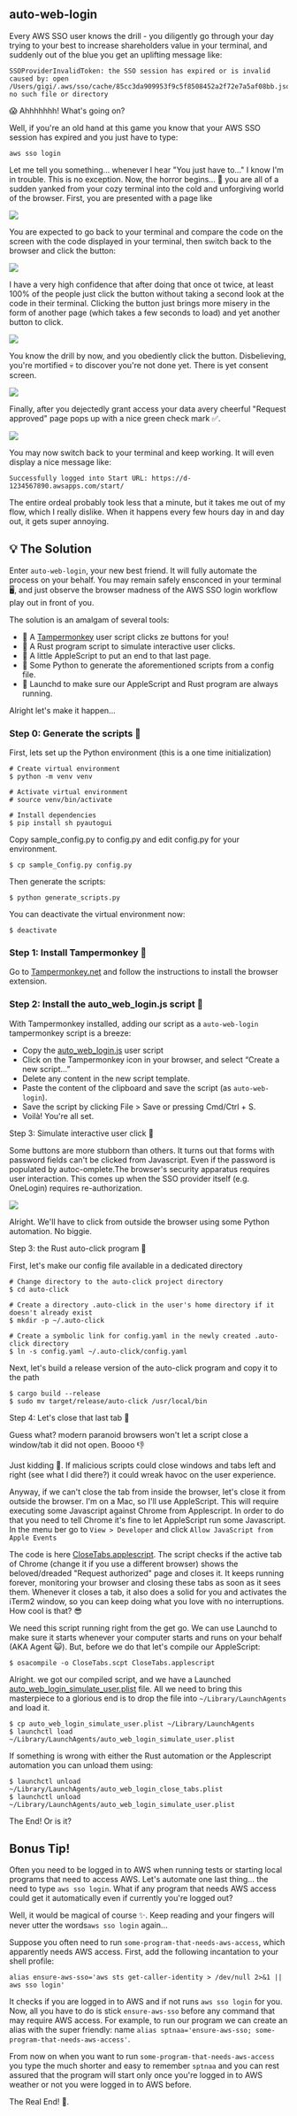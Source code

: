 ## auto-web-login

Every AWS SSO user knows the drill - you diligently go through your day trying to your best to
increase
shareholders value in your terminal, and suddenly out of the blue you get an uplifting message like:

```
SSOProviderInvalidToken: the SSO session has expired or is invalid
caused by: open /Users/gigi/.aws/sso/cache/85cc3da909953f9c5f8508452a2f72e7a5af08bb.json: 
no such file or directory
```

😱 Ahhhhhhh! What's going on?

Well, if you're an old hand at this game you know that your AWS SSO session has expired and you
just have to type:

```
aws sso login
```

Let me tell you something... whenever I hear "You just have to..." I know I'm in trouble. This is no
exception. Now, the horror begins... 👿 you are all of a sudden yanked from your cozy terminal into
the cold and unforgiving world of the browser. First, you are presented with a page like

![](images/page1.png)

You are expected to go back to your terminal and compare the code on the screen with the code
displayed in your terminal, then switch back to the browser and click the button:

![](images/terminal_message.png)

I have a very high confidence that after doing that once ot twice, at least 100% of the people just
click the button without taking a second look at the code in their terminal. Clicking the button
just brings more misery in the form of another page (which takes a few seconds to load) and yet
another button to click.

![](images/page2.png)

You know the drill by now, and you obediently click the button. Disbelieving, you're mortified 💀
to discover you're not done yet. There is yet consent screen.

![](images/page3.png)

Finally, after you dejectedly grant access your data avery cheerful "Request approved" page pops up
with a nice green check mark ✅.

![](images/request_approved.png)

You may now switch back to your terminal and keep working. It will even display a nice message like:

```
Successfully logged into Start URL: https://d-1234567890.awsapps.com/start/
```

The entire ordeal probably took less that a minute, but it takes me out of my flow, which I really
dislike. When it happens every few hours day in and day out, it gets super annoying.

## 💡 The Solution

Enter `auto-web-login`, your new best friend. It will fully automate the process on your behalf.
You may remain safely ensconced in your terminal 🖥️, and just observe the browser madness of the AWS
SSO login workflow play out in front of you.

The solution is an amalgam of several tools:

- 🐒 A [Tampermonkey](https://www.tampermonkey.net/) user script clicks ze buttons for you!
- 🤖 A Rust program script to simulate interactive user clicks.
- 🍏 A little AppleScript to put an end to that last page.
- 🐍 Some Python to generate the aforementioned scripts from a config file. 
- 🚀 Launchd to make sure our AppleScript and Rust program are always running.

Alright let's make it happen...

### Step 0: Generate the scripts 🐍

First, lets set up the Python environment (this is a one time initialization)

```
# Create virtual environment
$ python -m venv venv

# Activate virtual environment
# source venv/bin/activate

# Install dependencies
$ pip install sh pyautogui
```

Copy sample_config.py to config.py and edit config.py for your environment.

```
$ cp sample_Config.py config.py 
```

Then generate the scripts:

```
$ python generate_scripts.py
```

You can deactivate the virtual environment now:
```
$ deactivate
```

### Step 1: Install Tampermonkey 🐒

Go to [Tampermonkey.net](https://www.tampermonkey.net/) and follow the instructions to install the
browser extension.

### Step 2: Install the auto_web_login.js script 📜

With Tampermonkey installed, adding our script as a `auto-web-login` tampermonkey script is a
breeze:

- Copy the [auto_web_login.js](auto_web_login.js) user script
- Click on the Tampermonkey icon in your browser, and select “Create a new script...”
- Delete any content in the new script template.
- Paste the content of the clipboard and save the script (as `auto-web-login`).
- Save the script by clicking File > Save or pressing Cmd/Ctrl + S.
- Voilà! You're all set.

Step 3: Simulate interactive user click 🔘

Some buttons are more stubborn than others. It turns out that forms with password fields can't be
clicked from Javascript. Even if the password is populated by autoc-omplete.The browser's security
apparatus requires user interaction. This comes up when the SSO provider itself (e.g. OneLogin)
requires re-authorization.

![](images/password_form.png)

Alright. We'll have to click from outside the browser using some Python automation. No biggie.

Step 3: the Rust auto-click program 🤖

First, let's make our config file available in a dedicated directory

```
# Change directory to the auto-click project directory
$ cd auto-click

# Create a directory .auto-click in the user's home directory if it doesn't already exist
$ mkdir -p ~/.auto-click

# Create a symbolic link for config.yaml in the newly created .auto-click directory
$ ln -s config.yaml ~/.auto-click/config.yaml
```

Next, let's build a release version of the auto-click program and copy it to the path

```
$ cargo build --release
$ sudo mv target/release/auto-click /usr/local/bin
```

Step 4: Let's close that last tab 🍏

Guess what? modern paranoid browsers won't let a script close a window/tab it did not open. Boooo 👎

Just kidding 🤡. If malicious scripts could close windows and tabs left and right (see what I did
there?) it could wreak havoc on the user experience.

Anyway, if we can't close the tab from inside the browser, let's close it from outside the browser.
I'm on a Mac, so I'll use AppleScript. This will require executing some Javascript against Chrome
from Applescript. In order to do that you need to tell Chrome it's fine to let AppleScript run some
Javascript. In the menu ber go to `View > Developer` and click `Allow JavaScript from Apple Events`

The code is here [CloseTabs.applescript](CloseTabs.applescript). The script checks if the active tab
of Chrome (change it if you use a different browser) shows the beloved/dreaded "Request authorized"
page and closes it. It keeps running forever, monitoring your browser and closing these tabs as
soon as it sees them. Whenever it closes a tab, it also does a solid for you and activates the
iTerm2 window, so you can keep doing what you love with no interruptions. How cool is that? 😎

We need this script running right from the get go. We can use Launchd to make sure it starts
whenever your computer starts and runs on your behalf (AKA Agent 😺). But, before we do that let's
compile our AppleScript:

```
$ osacompile -o CloseTabs.scpt CloseTabs.applescript
```

Alright. we got our compiled script, and we have a
Launched [auto_web_login_simulate_user.plist](auto_web_login_simulate_user.plist) file. All we need
to bring this masterpiece to a glorious end is to drop the file into `~/Library/LaunchAgents` and
load it.

```
$ cp auto_web_login_simulate_user.plist ~/Library/LaunchAgents
$ launchctl load ~/Library/LaunchAgents/auto_web_login_simulate_user.plist
```

If something is wrong with either the Rust automation or the Applescript automation you can unload
them using:

```
$ launchctl unload ~/Library/LaunchAgents/auto_web_login_close_tabs.plist
$ launchctl unload ~/Library/LaunchAgents/auto_web_login_simulate_user.plist
```

The End! Or is it?

## Bonus Tip!

Often you need to be logged in to AWS when running tests or starting local programs that need to
access AWS. Let's automate one last thing... the need to type `aws sso login`. What if any program
that needs AWS access could get it automatically even if currently you're logged out?

Well, it would be magical of course ✨. Keep reading and your fingers will never utter the
words`aws sso login` again...

Suppose you often need to run `some-program-that-needs-aws-access`, which apparently needs AWS
access. First, add the following incantation to your shell profile:

```
alias ensure-aws-sso='aws sts get-caller-identity > /dev/null 2>&1 || aws sso login'
```

It checks if you are logged in to AWS and if not runs `aws sso login` for you. Now, all you have to
do is stick `ensure-aws-sso` before any command that may require AWS access. For example, to run our
program we can create an alias with the super friendly:
name `alias sptnaa='ensure-aws-sso; some-program-that-needs-aws-access'`.

From now on when you want to run `some-program-that-needs-aws-access` you type the much shorter and
easy to remember `sptnaa` and you can rest assured that the program will start only once you're
logged in to AWS
weather or not you were logged in to AWS before.

The Real End! 🎉.
